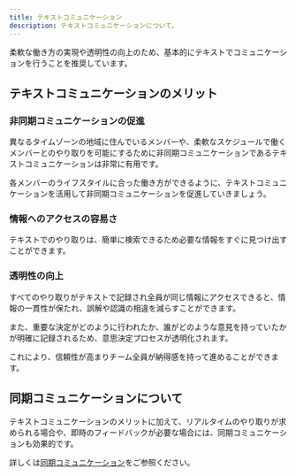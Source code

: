 ```yaml
---
title: テキストコミュニケーション
description: テキストコミュニケーションについて。
---
```

柔軟な働き方の実現や透明性の向上のため、基本的にテキストでコミュニケーションを行うことを推奨しています。

## テキストコミュニケーションのメリット

### 非同期コミュニケーションの促進
異なるタイムゾーンの地域に住んでいるメンバーや、柔軟なスケジュールで働くメンバーとのやり取りを可能にするために非同期コミュニケーションであるテキストコミュニケーションは非常に有用です。

各メンバーのライフスタイルに合った働き方ができるように、テキストコミュニケーションを活用して非同期コミュニケーションを促進していきましょう。

### 情報へのアクセスの容易さ
テキストでのやり取りは、簡単に検索できるため必要な情報をすぐに見つけ出すことができます。

### 透明性の向上
すべてのやり取りがテキストで記録され全員が同じ情報にアクセスできると、情報の一貫性が保たれ、誤解や認識の相違を減らすことができます。

また、重要な決定がどのように行われたか、誰がどのような意見を持っていたかが明確に記録されるため、意思決定プロセスが透明化されます。

これにより、信頼性が高まりチーム全員が納得感を持って進めることができます。

## 同期コミュニケーションについて
テキストコミュニケーションのメリットに加えて、リアルタイムのやり取りが求められる場合や、即時のフィードバックが必要な場合には、同期コミュニケーションも効果的です。

詳しくは[同期コミュニケーション](/communication/sync-communication)をご参照ください。